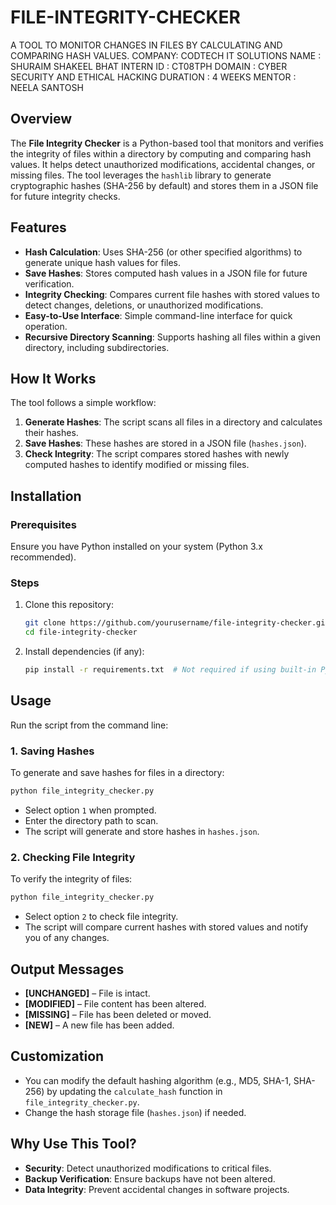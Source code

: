 # FILE-INTEGRITY-CHECKER
 A TOOL TO MONITOR CHANGES  IN FILES BY CALCULATING AND  COMPARING HASH VALUES. 
 COMPANY: CODTECH IT SOLUTIONS 
 NAME : SHURAIM SHAKEEL BHAT
 INTERN  ID : CT08TPH
 DOMAIN : CYBER SECURITY AND ETHICAL HACKING
 DURATION : 4 WEEKS
 MENTOR : NEELA SANTOSH<br>
 


## Overview
The **File Integrity Checker** is a Python-based tool that monitors and verifies the integrity of files within a directory by computing and comparing hash values. It helps detect unauthorized modifications, accidental changes, or missing files. The tool leverages the `hashlib` library to generate cryptographic hashes (SHA-256 by default) and stores them in a JSON file for future integrity checks.

## Features
- **Hash Calculation**: Uses SHA-256 (or other specified algorithms) to generate unique hash values for files.
- **Save Hashes**: Stores computed hash values in a JSON file for future verification.
- **Integrity Checking**: Compares current file hashes with stored values to detect changes, deletions, or unauthorized modifications.
- **Easy-to-Use Interface**: Simple command-line interface for quick operation.
- **Recursive Directory Scanning**: Supports hashing all files within a given directory, including subdirectories.

## How It Works
The tool follows a simple workflow:
1. **Generate Hashes**: The script scans all files in a directory and calculates their hashes.
2. **Save Hashes**: These hashes are stored in a JSON file (`hashes.json`).
3. **Check Integrity**: The script compares stored hashes with newly computed hashes to identify modified or missing files.

## Installation
### Prerequisites
Ensure you have Python installed on your system (Python 3.x recommended).

### Steps
1. Clone this repository:
   ```bash
   git clone https://github.com/yourusername/file-integrity-checker.git
   cd file-integrity-checker
   ```
2. Install dependencies (if any):
   ```bash
   pip install -r requirements.txt  # Not required if using built-in Python libraries
   ```

## Usage
Run the script from the command line:

### 1. Saving Hashes
To generate and save hashes for files in a directory:
```bash
python file_integrity_checker.py
```
- Select option `1` when prompted.
- Enter the directory path to scan.
- The script will generate and store hashes in `hashes.json`.

### 2. Checking File Integrity
To verify the integrity of files:
```bash
python file_integrity_checker.py
```
- Select option `2` to check file integrity.
- The script will compare current hashes with stored values and notify you of any changes.

## Output Messages
- **[UNCHANGED]** – File is intact.
- **[MODIFIED]** – File content has been altered.
- **[MISSING]** – File has been deleted or moved.
- **[NEW]** – A new file has been added.

## Customization
- You can modify the default hashing algorithm (e.g., MD5, SHA-1, SHA-256) by updating the `calculate_hash` function in `file_integrity_checker.py`.
- Change the hash storage file (`hashes.json`) if needed.

## Why Use This Tool?
- **Security**: Detect unauthorized modifications to critical files.
- **Backup Verification**: Ensure backups have not been altered.
- **Data Integrity**: Prevent accidental changes in software projects.



